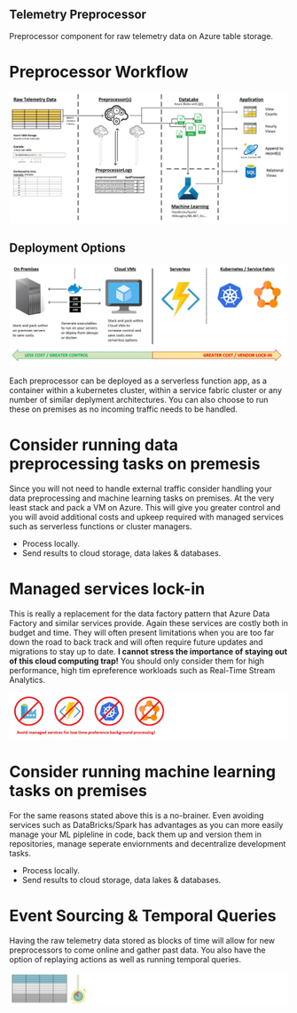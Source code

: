 ## Telemetry Preprocessor
Preprocessor component for raw telemetry data on Azure table storage.

# Preprocessor Workflow
![AuthenticationFlow](https://github.com/INNVTV/Telemetry-Preprocessor/blob/master/_docs/images/processing-workflow.png)

## Deployment Options
![DeploymentOptions](https://github.com/INNVTV/Telemetry-Preprocessor/blob/master/_docs/images/deployment-options.png)

Each preprocessor can be deployed as a serverless function app, as a container within a kubernetes cluster, within a service fabric cluster or any number of similar deplyment architectures. You can also choose to run these on premises as no incoming traffic needs to be handled.

# Consider running data preprocessing tasks on premesis
Since you will not need to handle external traffic consider handling your data preprocessing and machine learning tasks on premises. At the very least stack and pack a VM on Azure. This will give you greater control and you will avoid additional costs and upkeep required with managed services such as serverless functions or cluster managers.

* Process locally. 
* Send results to cloud storage, data lakes & databases. 

# Managed services lock-in
This is really a replacement for the data factory pattern that Azure Data Factory and similar services provide. Again these services are costly both in budget and time. They will often present limitations when you are too far down the road to back track and will often require future updates and migrations to stay up to date. **I cannot stress the importance of staying out of this cloud computing trap!** You should only consider them for high performance, high tim epreference workloads such as Real-Time Stream Analytics.

![ManagedServices](https://github.com/INNVTV/Telemetry-Preprocessor/blob/master/_docs/images/managed-services.png)

# Consider running machine learning tasks on premises
For the same reasons stated above this is a no-brainer. Even avoiding services such as DataBricks/Spark has advantages as you can more easily manage your ML pipleline in code, back them up and version them in repositories, manage seperate enviornments and decentralize development tasks. 

* Process locally. 
* Send results to cloud storage, data lakes & databases. 

# Event Sourcing & Temporal Queries
Having the raw telemetry data stored as blocks of time will allow for new preprocessors to come online and gather past data. You also have the option of replaying actions as well as running temporal queries.

![EventSourcing](https://github.com/INNVTV/Telemetry-Preprocessor/blob/master/_docs/images/event-sourcing.png)



